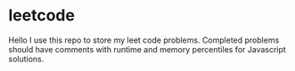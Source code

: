 # leetcode
Hello I use this repo to store my leet code problems. Completed problems should have comments with runtime and memory percentiles for Javascript solutions.
